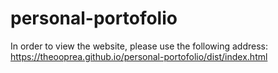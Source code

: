 # personal-portofolio
In order to view the website, please use the following address: https://theooprea.github.io/personal-portofolio/dist/index.html
